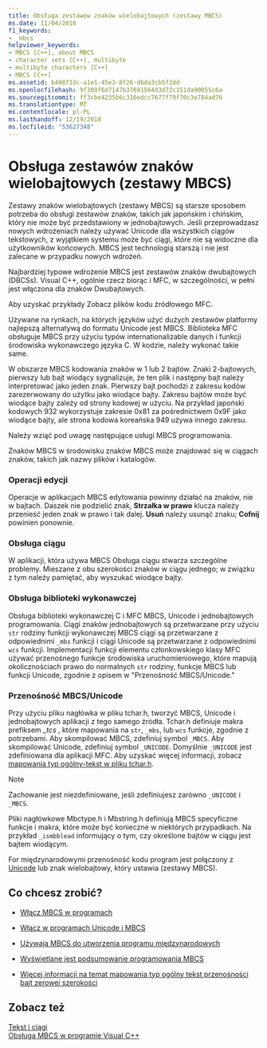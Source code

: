 ```yaml
---
title: Obsługa zestawów znaków wielobajtowych (zestawy MBCS)
ms.date: 11/04/2016
f1_keywords:
- _mbcs
helpviewer_keywords:
- MBCS [C++], about MBCS
- character sets [C++], multibyte
- multibyte characters [C++]
- MBCS [C++]
ms.assetid: b498733c-a1e1-45e3-8f26-d6da3cb5f2dd
ms.openlocfilehash: 9f309f6d7147b37691564d3d72c151da90055c6a
ms.sourcegitcommit: ff3cbe4235b6c316edcc7677f79f70c3e784ad76
ms.translationtype: MT
ms.contentlocale: pl-PL
ms.lasthandoff: 12/19/2018
ms.locfileid: "53627348"
---
```

# <a name="support-for-multibyte-character-sets-mbcss"></a>Obsługa zestawów znaków wielobajtowych (zestawy MBCS)

Zestawy znaków wielobajtowych (zestawy MBCS) są starsze sposobem potrzeba do obsługi zestawów znaków, takich jak japońskim i chińskim, który nie może być przedstawiony w jednobajtowych. Jeśli przeprowadzasz nowych wdrożeniach należy używać Unicode dla wszystkich ciągów tekstowych, z wyjątkiem systemu może być ciągi, które nie są widoczne dla użytkowników końcowych. MBCS jest technologią starszą i nie jest zalecane w przypadku nowych wdrożeń.

Najbardziej typowe wdrożenie MBCS jest zestawów znaków dwubajtowych (DBCSs). Visual C++, ogólnie rzecz biorąc i MFC, w szczególności, w pełni jest włączona dla znaków Dwubajtowych.

Aby uzyskać przykłady Zobacz plików kodu źródłowego MFC.

Używane na rynkach, na których języków użyć dużych zestawów platformy najlepszą alternatywą do formatu Unicode jest MBCS. Biblioteka MFC obsługuje MBCS przy użyciu typów internationalizable danych i funkcji środowiska wykonawczego języka C. W kodzie, należy wykonać takie same.

W obszarze MBCS kodowania znaków w 1 lub 2 bajtów. Znaki 2-bajtowych, pierwszy lub bajt wiodący sygnalizuje, że ten plik i następny bajt należy interpretować jako jeden znak. Pierwszy bajt pochodzi z zakresu kodów zarezerwowany do użytku jako wiodące bajty. Zakresu bajtów może być wiodące bajty zależy od strony kodowej w użyciu. Na przykład japoński kodowych 932 wykorzystuje zakresie 0x81 za pośrednictwem 0x9F jako wiodące bajty, ale strona kodowa koreańska 949 używa innego zakresu.

Należy wziąć pod uwagę następujące usługi MBCS programowania.

Znaków MBCS w środowisku znaków MBCS może znajdować się w ciągach znaków, takich jak nazwy plików i katalogów.

### <a name="editing-operations"></a>Operacji edycji

Operacje w aplikacjach MBCS edytowania powinny działać na znaków, nie w bajtach. Daszek nie podzielić znak, **Strzałka w prawo** klucza należy przenieść jeden znak w prawo i tak dalej. **Usuń** należy usunąć znaku; **Cofnij** powinien ponownie.

### <a name="string-handling"></a>Obsługa ciągu

W aplikacji, która używa MBCS Obsługa ciągu stwarza szczególne problemy. Mieszane z obu szerokości znaków w ciągu jednego; w związku z tym należy pamiętać, aby wyszukać wiodące bajty.

### <a name="run-time-library-support"></a>Obsługa biblioteki wykonawczej

Obsługa biblioteki wykonawczej C i MFC MBCS, Unicode i jednobajtowych programowania. Ciągi znaków jednobajtowych są przetwarzane przy użyciu `str` rodziny funkcji wykonawczej MBCS ciągi są przetwarzane z odpowiednimi `_mbs` funkcji i ciągi Unicode są przetwarzane z odpowiednimi `wcs` funkcji. Implementacji funkcji elementu członkowskiego klasy MFC używać przenośnego funkcje środowiska uruchomieniowego, które mapują okolicznościach prawo do normalnych `str` rodziny, funkcje MBCS lub funkcji Unicode, zgodnie z opisem w "Przenośność MBCS/Unicode."

### <a name="mbcsunicode-portability"></a>Przenośność MBCS/Unicode

Przy użyciu pliku nagłówka w pliku tchar.h, tworzyć MBCS, Unicode i jednobajtowych aplikacji z tego samego źródła. Tchar.h definiuje makra prefiksem *_tcs* , które mapowania na `str`, `_mbs`, lub `wcs` funkcje, zgodnie z potrzebami. Aby skompilować MBCS, zdefiniuj symbol `_MBCS`. Aby skompilować Unicode, zdefiniuj symbol `_UNICODE`. Domyślnie `_UNICODE` jest zdefiniowana dla aplikacji MFC. Aby uzyskać więcej informacji, zobacz [mapowania typ ogólny-tekst w pliku tchar.h](../text/generic-text-mappings-in-tchar-h.md).

> [!NOTE]
>  Zachowanie jest niezdefiniowane, jeśli zdefiniujesz zarówno `_UNICODE` i `_MBCS`.

Pliki nagłówkowe Mbctype.h i Mbstring.h definiują MBCS specyficzne funkcje i makra, które może być konieczne w niektórych przypadkach. Na przykład `_ismbblead` informujący o tym, czy określone bajtów w ciągu jest bajtem wiodącym.

For międzynarodowymi przenośność kodu program jest połączony z [Unicode](../text/support-for-unicode.md) lub znak wielobajtowy, który ustawia (zestawy MBCS).

## <a name="what-do-you-want-to-do"></a>Co chcesz zrobić?

- [Włącz MBCS w programach](../text/international-enabling.md)

- [Włącz w programach Unicode i MBCS](../text/internationalization-strategies.md)

- [Używają MBCS do utworzenia programu międzynarodowych](../text/mbcs-programming-tips.md)

- [Wyświetlane jest podsumowanie programowania MBCS](../text/mbcs-programming-tips.md)

- [Więcej informacji na temat mapowania typ ogólny tekst przenośności bajt zerowej szerokości](../text/generic-text-mappings-in-tchar-h.md)

## <a name="see-also"></a>Zobacz też

[Tekst i ciągi](../text/text-and-strings-in-visual-cpp.md)<br/>
[Obsługa MBCS w programie Visual C++](../text/mbcs-support-in-visual-cpp.md)
